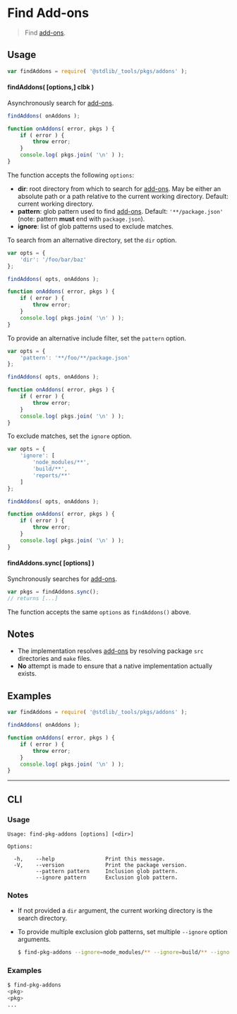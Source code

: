 # Find Add-ons

> Find [add-ons][node-add-ons].

<section class="usage">

## Usage

```javascript
var findAddons = require( '@stdlib/_tools/pkgs/addons' );
```

#### findAddons( \[options,] clbk )

Asynchronously search for [add-ons][node-add-ons].

```javascript
findAddons( onAddons );

function onAddons( error, pkgs ) {
    if ( error ) {
        throw error;
    }
    console.log( pkgs.join( '\n' ) );
}
```

The function accepts the following `options`:

-   **dir**: root directory from which to search for [add-ons][node-add-ons]. May be either an absolute path or a path relative to the current working directory. Default: current working directory.
-   **pattern**: glob pattern used to find [add-ons][node-add-ons]. Default: `'**/package.json'` (note: pattern **must** end with `package.json`).
-   **ignore**: list of glob patterns used to exclude matches.

To search from an alternative directory, set the `dir` option.

```javascript
var opts = {
    'dir': '/foo/bar/baz'
};

findAddons( opts, onAddons );

function onAddons( error, pkgs ) {
    if ( error ) {
        throw error;
    }
    console.log( pkgs.join( '\n' ) );
}
```

To provide an alternative include filter, set the `pattern` option.

```javascript
var opts = {
    'pattern': '**/foo/**/package.json'
};

findAddons( opts, onAddons );

function onAddons( error, pkgs ) {
    if ( error ) {
        throw error;
    }
    console.log( pkgs.join( '\n' ) );
}
```

To exclude matches, set the `ignore` option.

```javascript
var opts = {
    'ignore': [
        'node_modules/**',
        'build/**',
        'reports/**'
    ]
};

findAddons( opts, onAddons );

function onAddons( error, pkgs ) {
    if ( error ) {
        throw error;
    }
    console.log( pkgs.join( '\n' ) );
}
```

#### findAddons.sync( \[options] )

Synchronously searches for [add-ons][node-add-ons].

```javascript
var pkgs = findAddons.sync();
// returns [...]
```

The function accepts the same `options` as `findAddons()` above.

</section>

<!-- /.usage -->

<section class="notes">

## Notes

-   The implementation resolves [add-ons][node-add-ons] by resolving package `src` directories and `make` files. 
-   **No** attempt is made to ensure that a native implementation actually exists.

</section>

<!-- /.notes -->

<section class="examples">

## Examples

<!-- eslint no-undef: "error" -->

```javascript
var findAddons = require( '@stdlib/_tools/pkgs/addons' );

findAddons( onAddons );

function onAddons( error, pkgs ) {
    if ( error ) {
        throw error;
    }
    console.log( pkgs.join( '\n' ) );
}
```

</section>

<!-- /.examples -->

* * *

<section class="cli">

## CLI

<section class="usage">

### Usage

```text
Usage: find-pkg-addons [options] [<dir>]

Options:

  -h,    --help                Print this message.
  -V,    --version             Print the package version.
         --pattern pattern     Inclusion glob pattern.
         --ignore pattern      Exclusion glob pattern.
```

</section>

<!-- /.usage -->

<section class="notes">

### Notes

-   If not provided a `dir` argument, the current working directory is the search directory.

-   To provide multiple exclusion glob patterns, set multiple `--ignore` option arguments.

    ```bash
    $ find-pkg-addons --ignore=node_modules/** --ignore=build/** --ignore=reports/**
    ```

</section>

<!-- /.notes -->

<section class="examples">

### Examples

```bash
$ find-pkg-addons
<pkg>
<pkg>
...
```

</section>

<!-- /.examples -->

</section>

<!-- /.cli -->

<section class="links">

[node-add-ons]: https://nodejs.org/api/addons.html

</section>

<!-- /.links -->
